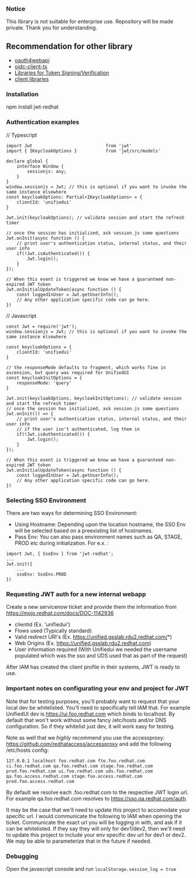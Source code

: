 ### Notice

This library is not suitable for enterprise use. Repository will be made private. Thank you for understanding.

## Recommendation for other library

- [oauth4webapi](https://github.com/panva/oauth4webapi)
- [oidc-client-ts](https://github.com/authts/oidc-client-ts)
- [Libraries for Token Signing/Verification](https://jwt.io/libraries)
- [client libraries](https://source.redhat.com/groups/public/ciams/docs/client_integration_faq#what-client-libraries2)


### Installation

npm install jwt-redhat

### Authentication examples

// Typescript 
```
import Jwt                            from 'jwt'
import { IKeycloakOptions }           from 'jwt/src/models'

declare global {
    interface Window {
        sessionjs: any;
    }
}
window.sessionjs = Jwt; // this is optional if you want to invoke the same instance elsewhere
const keycloakOptions: Partial<IKeycloakOptions> = {
    clientId: 'unifiedui'
}

Jwt.init(keycloakOptions); // validate session and start the refresh timer

// once the session has initialized, ask session.js some questions
Jwt.onInit(async function () {
    // print user's authentication status, internal status, and their user info
    if(!Jwt.isAuthenticated()) {
        Jwt.login();
    }
});

// When this event is triggered we know we have a guaranteed non-expired JWT token
Jwt.onInitialUpdateToken(async function () {
    const loggedInUser = Jwt.getUserInfo();
    // Any other application specific code can go here.
})
```

// Javascript 
```
const Jwt = require('jwt');
window.sessionjs = Jwt; // this is optional if you want to invoke the same instance elsewhere

const keycloakOptions = {
    clientId: 'unifiedui'
}

// the responseMode defaults to fragment, which works fine in ascension, but query was required for UnifiedUI
const keycloakInitOptions = {
    responseMode: 'query'
}

Jwt.init(keycloakOptions, keycloakInitOptions); // validate session and start the refresh timer
// once the session has initialized, ask session.js some questions
Jwt.onInit(() => {
    // print user's authentication status, internal status, and their user info
    // if the user isn't authenticated, log them in
    if(!Jwt.isAuthenticated()) {
        Jwt.login();
    }
});

// When this event is triggered we know we have a guaranteed non-expired JWT token
Jwt.onInitialUpdateToken(async function () {
    const loggedInUser = Jwt.getUserInfo();
    // Any other application specific code can go here.
})
```

### Selecting SSO Environment

There are two ways for determining SSO Environment:

* Using Hostname: Depending upon the location hostname, the SSO Env will be selected based on a preexisting list of                       hostnames. 
* Pass Env: You can also pass environment names such as QA, STAGE, PROD etc during initialization. For e.x. :
```
import Jwt, { SsoEnv } from 'jwt-redhat';
...
Jwt.init({
    ...
    ssoEnv: SsoEnv.PROD
})
```

### Requesting JWT auth for a new internal webapp

Create a new servicenow ticket and provide them the information from https://mojo.redhat.com/docs/DOC-1142936

* clientid (Ex. 'unifiedui')
* Flows used (Typically standard)
* Valid redirect URI's (Ex. https://unified.gsslab.rdu2.redhat.com/*)
* Web Origins (Ex. https://unified.gsslab.rdu2.redhat.com)
* User information required (With Unifiedui we needed the username populated which was the sso and UDS used that as part of the request)

After IAM has created the client profile in their systems, JWT is ready to use.

### Important notes on configurating your env and project for JWT

Note that for testing purposes, you'll probably want to request that your local dev be whitelisted.  You'll need to specifically tell IAM that.  For example UnifiedUI dev is https://ui.foo.redhat.com which binds to localhost.  By default that won't work without some fancy /etc/hosts and/or DNS configuration.  So if they whitelist just dev, it will work easy for testing.  

Note as well that we *highly* recommend you use the accessproxy: https://github.com/redhataccess/accessproxy and add the following /etc/hosts config:

```
127.0.0.1 localhost foo.redhat.com fte.foo.redhat.com ci.foo.redhat.com qa.foo.redhat.com stage.foo.redhat.com prod.foo.redhat.com ui.foo.redhat.com uds.foo.redhat.com qa.foo.access.redhat.com stage.foo.access.redhat.com prod.foo.access.redhat.com
```

By default we resolve each <env>.foo.redhat.com to the respective JWT login url.  For example qa.foo.redhat.com resolves to https://sso.qa.redhat.com/auth.

It may be the case that we'll need to update this project to accomodate your specific url.  I would communicate the following to IAM when opening the ticket.  Communicate the exact url you will be logging in with, and ask if it can be whitelisted.  If they say they will only for dev1/dev2, then we'll need to update this project to include your env specific dev url for dev1 or dev2.  We may be able to parameterize that in the future if needed.

### Debugging

Open the javascript console and run `localStorage.session_log = true`
